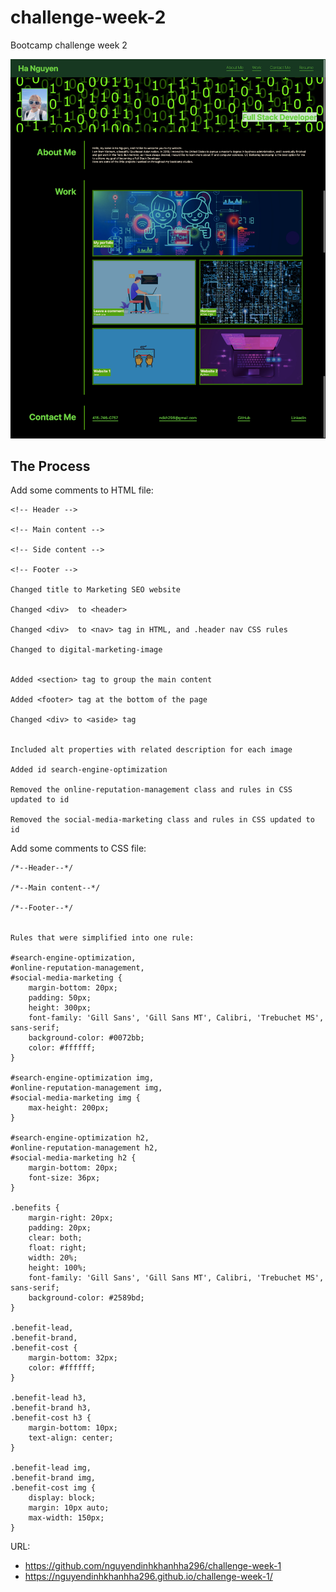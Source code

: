 # challenge-week-2
Bootcamp challenge week 2

![My edit](/02-Challenge/Assets/images/2022-06-23-02-39-nguyendinhkhanhha296.github.io.png)

## The Process

Add some comments to HTML file: 
```
<!-- Header -->

<!-- Main content -->

<!-- Side content -->

<!-- Footer -->

Changed title to Marketing SEO website

Changed <div>  to <header> 

Changed <div>  to <nav> tag in HTML, and .header nav CSS rules

Changed to digital-marketing-image

  
Added <section> tag to group the main content

Added <footer> tag at the bottom of the page
  
Changed <div> to <aside> tag


Included alt properties with related description for each image

Added id search-engine-optimization

Removed the online-reputation-management class and rules in CSS updated to id

Removed the social-media-marketing class and rules in CSS updated to id
``` 

Add some comments to CSS file:
```
/*--Header--*/

/*--Main content--*/

/*--Footer--*/
  

Rules that were simplified into one rule:

#search-engine-optimization,
#online-reputation-management,
#social-media-marketing {
    margin-bottom: 20px;
    padding: 50px;
    height: 300px;
    font-family: 'Gill Sans', 'Gill Sans MT', Calibri, 'Trebuchet MS', sans-serif;
    background-color: #0072bb;
    color: #ffffff;
}

#search-engine-optimization img,
#online-reputation-management img,
#social-media-marketing img {
    max-height: 200px;
}

#search-engine-optimization h2,
#online-reputation-management h2,
#social-media-marketing h2 {
    margin-bottom: 20px;
    font-size: 36px;
}

.benefits {
    margin-right: 20px;
    padding: 20px;
    clear: both;
    float: right;
    width: 20%;
    height: 100%;
    font-family: 'Gill Sans', 'Gill Sans MT', Calibri, 'Trebuchet MS', sans-serif;
    background-color: #2589bd;
}

.benefit-lead,
.benefit-brand,
.benefit-cost {
    margin-bottom: 32px;
    color: #ffffff;
}

.benefit-lead h3,
.benefit-brand h3,
.benefit-cost h3 {
    margin-bottom: 10px;
    text-align: center;
}

.benefit-lead img,
.benefit-brand img,
.benefit-cost img {
    display: block;
    margin: 10px auto;
    max-width: 150px;
}
```
URL:
* https://github.com/nguyendinhkhanhha296/challenge-week-1
* https://nguyendinhkhanhha296.github.io/challenge-week-1/

